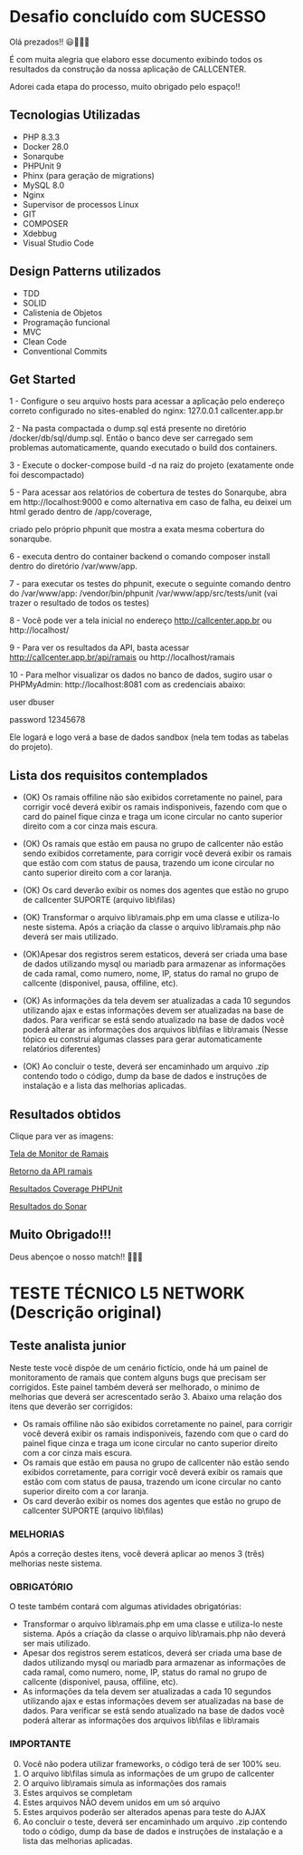 # Desafio concluído com SUCESSO

Olá prezados!! 😃🚀🚀🚀

É com muita alegria que elaboro esse documento exibindo todos os resultados da construção da nossa aplicação de CALLCENTER.

Adorei cada etapa do processo, muito obrigado pelo espaço!!

## Tecnologias Utilizadas 

* PHP 8.3.3
* Docker 28.0
* Sonarqube
* PHPUnit 9
* Phinx (para geração de migrations)
* MySQL 8.0
* Nginx
* Supervisor de processos Linux
* GIT
* COMPOSER
* Xdebbug
* Visual Studio Code

## Design Patterns utilizados

* TDD
* SOLID
* Calistenia de Objetos
* Programação funcional
* MVC
* Clean Code
* Conventional Commits

## Get Started 

1 - Configure o seu arquivo hosts para acessar a aplicação pelo endereço correto configurado no sites-enabled do nginx: 127.0.0.1 callcenter.app.br

2 - Na pasta compactada o dump.sql está presente no diretório /docker/db/sql/dump.sql. Então o banco deve ser carregado sem problemas automaticamente, quando executado o build dos containers.

3 - Execute o docker-compose build -d na raiz do projeto (exatamente onde foi descompactado)

5 - Para acessar aos relatórios de cobertura de testes do Sonarqube, abra em http://localhost:9000 e como alternativa em caso de falha, eu deixei um html gerado dentro de /app/coverage, 

criado pelo próprio phpunit que mostra a exata mesma cobertura do sonarqube. 

6 - executa dentro do container backend o comando composer install dentro do diretório /var/www/app.

7 - para executar os testes do phpunit, execute o seguinte comando dentro do /var/www/app: /vendor/bin/phpunit /var/www/app/src/tests/unit (vai trazer o resultado de todos os testes)

8 - Você pode ver a tela inicial no endereço http://callcenter.app.br ou http://localhost/

9 - Para ver os resultados da API, basta acessar http://callcenter.app.br/api/ramais ou http://localhost/ramais

10 - Para melhor visualizar os dados no banco de dados, sugiro usar o PHPMyAdmin: http://localhost:8081 com as credenciais abaixo:

user dbuser

password 12345678

Ele logará e logo verá a base de dados sandbox (nela tem todas as tabelas do projeto). 

## Lista dos requisitos contemplados

* (OK) Os ramais offiline não são exibidos corretamente no painel, para corrigir você deverá exibir os ramais indisponiveis, fazendo com que o card do painel fique cinza e traga um icone circular no canto superior direito com a cor cinza mais escura. 
* (OK) Os ramais que estão em pausa no grupo de callcenter não estão sendo exibidos corretamente, para corrigir você deverá exibir os ramais que estão com com status de pausa, trazendo um icone circular no canto superior direito com a cor laranja.
* (OK) Os card deverão exibir os nomes dos agentes que estão no grupo de callcenter SUPORTE (arquivo lib\filas)

* (OK) Transformar o arquivo lib\ramais.php em uma classe e utiliza-lo neste sistema. Após a criação da classe o arquivo lib\ramais.php não deverá ser mais utilizado.
* (OK)Apesar dos registros serem estaticos, deverá ser criada uma base de dados utilizando mysql ou mariadb para armazenar as informações de cada ramal, como numero, nome, IP,  status do ramal no grupo de callcente (disponivel, pausa, offiline, etc).
* (OK) As informações da tela devem ser atualizadas a cada 10 segundos utilizando ajax e estas informações devem ser atualizadas na base de dados. Para verificar se está sendo atualizado na base de dados você poderá alterar as informações dos arquivos  lib\filas e lib\ramais (Nesse tópico eu construi algumas classes para gerar automaticamente relatórios diferentes)
* (OK) Ao concluir o teste, deverá ser encaminhado um arquivo .zip contendo todo o código, dump da base de dados e instruções de instalação e a lista das melhorias aplicadas.

## Resultados obtidos

Clique para ver as imagens: 

[Tela de Monitor de Ramais](https://github.com/joseguilhermeromano/technical-test-l5-networks/tree/master/app/public/assets/img/resultados_telaapp.png)

[Retorno da API ramais](https://github.com/joseguilhermeromano/technical-test-l5-networks/tree/master/app/public/assets/img/resultados_api.png)

[Resultados Coverage PHPUnit](https://github.com/joseguilhermeromano/technical-test-l5-networks/tree/master/app/public/assets/img/resultados_coverage.png)

[Resultados do Sonar](https://github.com/joseguilhermeromano/technical-test-l5-networks/tree/master/app/public/assets/img/resultados_sonar.png)

## Muito Obrigado!!!

Deus abençoe o nosso match!! 🙏🙏🙏


# TESTE TÉCNICO L5 NETWORK (Descrição original)

## Teste analista junior

Neste teste você dispõe de um cenário fictício, onde há um painel de monitoramento de ramais que contem alguns bugs que precisam ser corrigidos. Este painel também deverá ser melhorado, o minimo de melhorias que deverá ser acrescentado serão 3. Abaixo uma relação dos itens que deverão ser corrigidos:

- Os ramais offiline não são exibidos corretamente no painel, para corrigir você deverá exibir os ramais indisponiveis, fazendo com que o card do painel fique cinza e traga um icone circular no canto superior direito com a cor cinza mais escura. 
- Os ramais que estão em pausa no grupo de callcenter não estão sendo exibidos corretamente, para corrigir você deverá exibir os ramais que estão com com status de pausa, trazendo um icone circular no canto superior direito com a cor laranja.
- Os card deverão exibir os nomes dos agentes que estão no grupo de callcenter SUPORTE (arquivo lib\filas)

### MELHORIAS  
Após a correção destes itens, você deverá aplicar ao menos 3 (três) melhorias neste sistema.

### OBRIGATÓRIO  
O teste também contará com algumas atividades obrigatórias:
- Transformar o arquivo lib\ramais.php em uma classe e utiliza-lo neste sistema. Após a criação da classe o arquivo lib\ramais.php não deverá ser mais utilizado.
- Apesar dos registros serem estaticos, deverá ser criada uma base de dados utilizando mysql ou mariadb para armazenar as informações de cada ramal, como numero, nome, IP,  status do ramal no grupo de callcente (disponivel, pausa, offiline, etc).
- As informações da tela devem ser atualizadas a cada 10 segundos utilizando ajax e estas informações devem ser atualizadas na base de dados. Para verificar se está sendo atualizado na base de dados você poderá alterar as informações dos arquivos  lib\filas e lib\ramais

### IMPORTANTE
0. Você não podera utilizar frameworks, o código terá de ser 100% seu.
1. O arquivo lib\filas simula as informações de um grupo de callcenter  
2. O arquivo lib\ramais simula as informações dos ramais  
3. Estes arquivos se completam  
4. Estes arquivos NÃO devem unidos em um só arquivo  
5. Estes arquivos poderão ser alterados apenas para teste do AJAX  
6. Ao concluir o teste, deverá ser encaminhado um arquivo .zip contendo todo o código, dump da base de dados e instruções de instalação e a lista das melhorias aplicadas.
